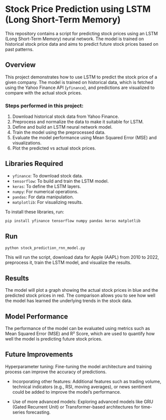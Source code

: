 # Stock Price Prediction using LSTM (Long Short-Term Memory)

This repository contains a script for predicting stock prices using an LSTM (Long Short-Term Memory) neural network. The model is trained on historical stock price data and aims to predict future stock prices based on past patterns.

## Overview

This project demonstrates how to use LSTM to predict the stock price of a given company. The model is trained on historical data, which is fetched using the Yahoo Finance API (`yfinance`), and predictions are visualized to compare with the actual stock prices.

### Steps performed in this project:
1. Download historical stock data from Yahoo Finance.
2. Preprocess and normalize the data to make it suitable for LSTM.
3. Define and build an LSTM neural network model.
4. Train the model using the preprocessed data.
5. Evaluate the model performance using Mean Squared Error (MSE) and visualizations.
6. Plot the predicted vs actual stock prices.

## Libraries Required

- `yfinance`: To download stock data.
- `tensorflow`: To build and train the LSTM model.
- `keras`: To define the LSTM layers.
- `numpy`: For numerical operations.
- `pandas`: For data manipulation.
- `matplotlib`: For visualizing results.

To install these libraries, run:

```bash
pip install yfinance tensorflow numpy pandas keras matplotlib
```

## Run

```bash
python stock_prediction_rnn_model.py
```
This will run the script, download data for Apple (AAPL) from 2010 to 2022, preprocess it, train the LSTM model, and visualize the results.

## Results
The model will plot a graph showing the actual stock prices in blue and the predicted stock prices in red. The comparison allows you to see how well the model has learned the underlying trends in the stock data.

## Model Performance
The performance of the model can be evaluated using metrics such as Mean Squared Error (MSE) and R² Score, which are used to quantify how well the model is predicting future stock prices.

## Future Improvements
Hyperparameter tuning: Fine-tuning the model architecture and training process can improve the accuracy of predictions.

- Incorporating other features: Additional features such as trading volume, technical indicators (e.g., RSI, moving averages), or news sentiment could be added to improve the model’s performance.

- Use of more advanced models: Exploring advanced models like GRU (Gated Recurrent Unit) or Transformer-based architectures for time-series forecasting.